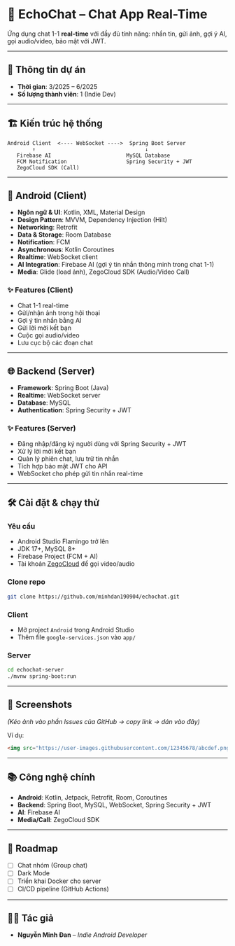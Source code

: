# 📱 EchoChat – Chat App Real-Time  

Ứng dụng chat 1-1 **real-time** với đầy đủ tính năng: nhắn tin, gửi ảnh, gợi ý AI, gọi audio/video, bảo mật với JWT.  

---

## 👤 Thông tin dự án
- **Thời gian**: 3/2025 – 6/2025  
- **Số lượng thành viên**: 1 (Indie Dev)  

---

## 🏗️ Kiến trúc hệ thống
```
Android Client  <---- WebSocket ---->  Spring Boot Server
        ↑                                   ↓
   Firebase AI                        MySQL Database
   FCM Notification                   Spring Security + JWT
   ZegoCloud SDK (Call)
```

---

## 📲 Android (Client)
- **Ngôn ngữ & UI**: Kotlin, XML, Material Design  
- **Design Pattern**: MVVM, Dependency Injection (Hilt)  
- **Networking**: Retrofit  
- **Data & Storage**: Room Database  
- **Notification**: FCM  
- **Asynchronous**: Kotlin Coroutines  
- **Realtime**: WebSocket client  
- **AI Integration**: Firebase AI (gợi ý tin nhắn thông minh trong chat 1-1)  
- **Media**: Glide (load ảnh), ZegoCloud SDK (Audio/Video Call)  

### ✨ Features (Client)
- Chat 1-1 real-time  
- Gửi/nhận ảnh trong hội thoại  
- Gợi ý tin nhắn bằng AI  
- Gửi lời mời kết bạn  
- Cuộc gọi audio/video  
- Lưu cục bộ các đoạn chat  

---

## 🌐 Backend (Server)
- **Framework**: Spring Boot (Java)  
- **Realtime**: WebSocket server  
- **Database**: MySQL  
- **Authentication**: Spring Security + JWT  

### ✨ Features (Server)
- Đăng nhập/đăng ký người dùng với Spring Security + JWT  
- Xử lý lời mời kết bạn  
- Quản lý phiên chat, lưu trữ tin nhắn  
- Tích hợp bảo mật JWT cho API  
- WebSocket cho phép gửi tin nhắn real-time  

---

## 🛠️ Cài đặt & chạy thử

### Yêu cầu
- Android Studio Flamingo trở lên  
- JDK 17+, MySQL 8+  
- Firebase Project (FCM + AI)  
- Tài khoản [ZegoCloud](https://www.zegocloud.com/) để gọi video/audio  

### Clone repo
```bash
git clone https://github.com/minhdan190904/echochat.git
```

### Client
- Mở project `Android` trong Android Studio  
- Thêm file `google-services.json` vào `app/`  

### Server
```bash
cd echochat-server
./mvnw spring-boot:run
```

---

## 📸 Screenshots
*(Kéo ảnh vào phần Issues của GitHub → copy link → dán vào đây)*  

Ví dụ:  
```md
<img src="https://user-images.githubusercontent.com/12345678/abcdef.png" width="300"/>
```

---

## 📚 Công nghệ chính
- **Android**: Kotlin, Jetpack, Retrofit, Room, Coroutines  
- **Backend**: Spring Boot, MySQL, WebSocket, Spring Security + JWT  
- **AI**: Firebase AI  
- **Media/Call**: ZegoCloud SDK  

---

## 🚀 Roadmap
- [ ] Chat nhóm (Group chat)  
- [ ] Dark Mode  
- [ ] Triển khai Docker cho server  
- [ ] CI/CD pipeline (GitHub Actions)  

---

## 👨‍💻 Tác giả
- **Nguyễn Minh Đan** – *Indie Android Developer*  
